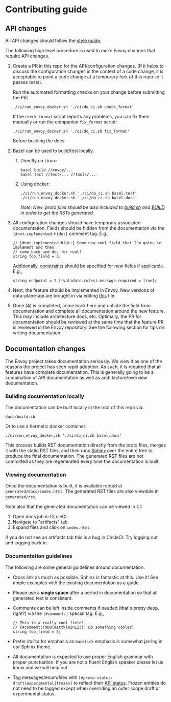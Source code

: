 # Contributing guide

## API changes

All API changes should follow the [style guide](STYLE.md).

The following high level procedure is used to make Envoy changes that require API changes.

1. Create a PR in this repo for the API/configuration changes. (If it helps to discuss the
   configuration changes in the context of a code change, it is acceptable to point a code
   change at a temporary fork of this repo so it passes tests).

   Run the automated formatting checks on your change before submitting the PR:

   ```
   ./ci/run_envoy_docker.sh './ci/do_ci.sh check_format'
   ```

   If the `check_format` script reports any problems, you can fix them manually or run
   the companion `fix_format` script:

   ```
   ./ci/run_envoy_docker.sh './ci/do_ci.sh fix_format'
   ```

   Before building the docs


2. Bazel can be used to build/test locally.
   1. Directly on Linux:
      ```
      bazel build //envoy/...
      bazel test //test/... //tools/...
      ```
   2. Using docker:
      ```
      ./ci/run_envoy_docker.sh './ci/do_ci.sh bazel.test'
      ./ci/run_envoy_docker.sh './ci/do_ci.sh bazel.docs'
      ```
      *Note: New .proto files should be also included to [build.sh](https://github.com/envoyproxy/data-plane-api/blob/931aaabad939ecb1feeeaf7fbe41be15c47048d3/docs/build.sh#L28) and
      [BUILD](https://github.com/envoyproxy/data-plane-api/blob/931aaabad939ecb1feeeaf7fbe41be15c47048d3/api/BUILD#L389) in order to get the RSTs generated.*

3. All configuration changes should have temporary associated documentation. Fields should be
   hidden from the documentation via the `[#not-implemented-hide:]` comment tag. E.g.,

   ```
   // [#not-implemented-hide:] Some new cool field that I'm going to implement and then
   // come back and doc for real!
   string foo_field = 3;
   ```

   Additionally, [constraints](https://github.com/lyft/protoc-gen-validate/blob/master/README.md)
   should be specified for new fields if applicable. E.g.,

   ```
   string endpoint = 2 [(validate.rules).message.required = true];
   ```

4. Next, the feature should be implemented in Envoy. New versions of data-plane-api are brought
   in via editing [this](https://github.com/envoyproxy/envoy/blob/master/bazel/repository_locations.bzl)
   file.
5. Once (4) is completed, come back here and unhide the field from documentation and complete all
   documentation around the new feature. This may include architecture docs, etc. Optimally, the
   PR for documentation should be reviewed at the same time that the feature PR is reviewed in
   the Envoy repository. See the following section for tips on writing documentation.

## Documentation changes

The Envoy project takes documentation seriously. We view it as one of the reasons the project has
seen rapid adoption. As such, it is required that all features have complete documentation. This is
generally going to be a combination of API documentation as well as architecture/overview
documentation.

### Building documentation locally

The documentation can be built locally in the root of this repo via:

```
docs/build.sh
```

Or to use a hermetic docker container:

```
./ci/run_envoy_docker.sh './ci/do_ci.sh bazel.docs'
```

This process builds RST documentation directly from the proto files, merges it with the static RST
files, and then runs [Sphinx](http://www.sphinx-doc.org/en/stable/rest.html) over the entire tree to
produce the final documentation. The generated RST files are not committed as they are regenerated
every time the documentation is built.

### Viewing documentation

Once the documentation is built, it is available rooted at `generated/docs/index.html`. The
generated RST files are also viewable in `generated/rst`.

Note also that the generated documentation can be viewed in CI:

1. Open docs job in CircleCI.
2. Navigate to "artifacts" tab.
3. Expand files and click on `index.html`.

If you do not see an artifacts tab this is a bug in CircleCI. Try logging out and logging back in.

### Documentation guidelines

The following are some general guidelines around documentation.

* Cross link as much as possible. Sphinx is fantastic at this. Use it! See ample examples with the
  existing documentation as a guide.
* Please use a **single space** after a period in documentation so that all generated text is
  consistent.
* Comments can be left inside comments if needed (that's pretty deep, right?) via the `[#comment:]`
  special tag. E.g.,

  ```
  // This is a really cool field!
  // [#comment:TODO(mattklein123): Do something cooler]
  string foo_field = 3;
  ```

* Prefer *italics* for emphasis as `backtick` emphasis is somewhat jarring in our Sphinx theme.
* All documentation is expected to use proper English grammar with proper punctuation. If you are
  not a fluent English speaker please let us know and we will help out.
* Tag messages/enum/files with `[#proto-status: draft|experimental|frozen]` to
  reflect their [API
  status](https://www.envoyproxy.io/docs/envoy/latest/configuration/overview/v2_overview#status).
  Frozen entities do not need to be tagged except when overriding an outer scope
  draft or experimental status.
